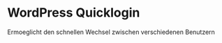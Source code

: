 WordPress Quicklogin
====================

Ermoeglicht den schnellen Wechsel zwischen verschiedenen Benutzern